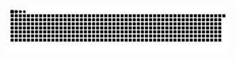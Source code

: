 <p align="center">
<picture>
  <source media="(prefers-color-scheme: dark)" srcset="https://raw.githubusercontent.com/Serhii-Nesteruk/Serhii-Nesteruk/output/github-contribution-grid-snake-dark.svg">
  <source media="(prefers-color-scheme: light)" srcset="https://raw.githubusercontent.com/Serhii-Nesteruk/Serhii-Nesteruk/output/github-contribution-grid-snake.svg">
  <img alt="github contribution grid snake animation" src="https://raw.githubusercontent.com/Serhii-Nesteruk/Serhii-Nesteruk/output/github-contribution-grid-snake.svg">
</picture>
